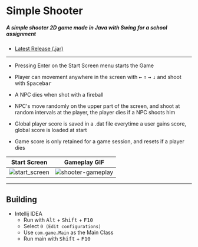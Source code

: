 # Simple Shooter

##### A simple shooter 2D game made in Java with Swing for a school assignment 

- [Latest Release (.jar)](https://github.com/johnvictorfs/simple-shooter/releases/latest)

***

- Pressing Enter on the Start Screen menu starts the Game

- Player can movement anywhere in the screen with <kbd>&larr;</kbd> <kbd>&uarr;</kbd> <kbd>&rarr;</kbd> <kbd>&darr;</kbd> and shoot with <kbd>Spacebar</kbd>

- A NPC dies when shot with a fireball

- NPC's move randomly on the upper part of the screen, and shoot at random intervals at the player, the player dies if a NPC shoots him

- Global player score is saved in a .dat file everytime a user gains score, global score is loaded at start

- Game score is only retained for a game session, and resets if a player dies

|           Start Screen         |           Gameplay GIF             |
| ------------------------------ | ---------------------------------- |
| ![start_screen][start_screen]  | ![shooter-gameplay][gameplay_gif]  |


[start_screen]: https://user-images.githubusercontent.com/37747572/52179720-6b5b6f00-27bc-11e9-9955-3cf120bd8fa6.png

[gameplay_gif]: https://user-images.githubusercontent.com/37747572/52179719-6b5b6f00-27bc-11e9-9239-ca3d4c267a0a.gif

***

## Building

- Intellij IDEA
    - Run with <kbd>Alt</kbd> + <kbd>Shift</kbd> + <kbd>F10</kbd>
    - Select `0 (Edit configurations)`
    - Use `com.game.Main` as the Main Class
    - Run main with <kbd>Shift</kbd> + <kbd>F10</kbd>
